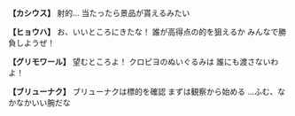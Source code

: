 
**【カシウス】**
射的…
当たったら景品が貰えるみたい

**【ヒョウハ】**
お、いいところにきたな！
誰が高得点の的を狙えるか
みんなで勝負しようぜ！

**【グリモワール】**
望むところよ！
クロピヨのぬいぐるみは
誰にも渡さないわよ！

**【ブリューナク】**
ブリューナクは標的を確認
まずは観察から始める
…ふむ、なかなかいい腕だな
